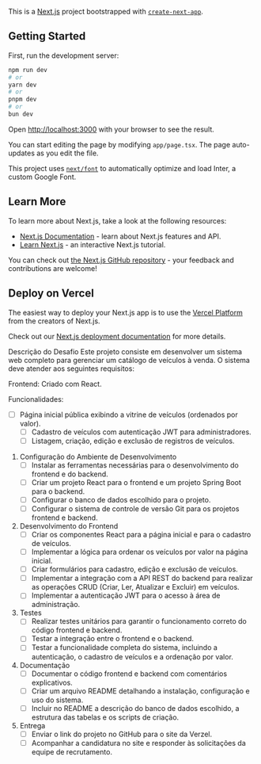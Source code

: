 This is a [Next.js](https://nextjs.org/) project bootstrapped with [`create-next-app`](https://github.com/vercel/next.js/tree/canary/packages/create-next-app).

## Getting Started

First, run the development server:

```bash
npm run dev
# or
yarn dev
# or
pnpm dev
# or
bun dev
```

Open [http://localhost:3000](http://localhost:3000) with your browser to see the result.

You can start editing the page by modifying `app/page.tsx`. The page auto-updates as you edit the file.

This project uses [`next/font`](https://nextjs.org/docs/basic-features/font-optimization) to automatically optimize and load Inter, a custom Google Font.

## Learn More

To learn more about Next.js, take a look at the following resources:

- [Next.js Documentation](https://nextjs.org/docs) - learn about Next.js features and API.
- [Learn Next.js](https://nextjs.org/learn) - an interactive Next.js tutorial.

You can check out [the Next.js GitHub repository](https://github.com/vercel/next.js/) - your feedback and contributions are welcome!

## Deploy on Vercel

The easiest way to deploy your Next.js app is to use the [Vercel Platform](https://vercel.com/new?utm_medium=default-template&filter=next.js&utm_source=create-next-app&utm_campaign=create-next-app-readme) from the creators of Next.js.

Check out our [Next.js deployment documentation](https://nextjs.org/docs/deployment) for more details.


Descrição do Desafio
Este projeto consiste em desenvolver um sistema web completo para gerenciar um catálogo de veículos à venda. O sistema deve atender aos seguintes requisitos:

Frontend: Criado com React.


Funcionalidades:
- [ ] Página inicial pública exibindo a vitrine de veículos (ordenados por valor).
    - [ ] Cadastro de veículos com autenticação JWT para administradores.
    - [ ] Listagem, criação, edição e exclusão de registros de veículos.
1. Configuração do Ambiente de Desenvolvimento
    - [ ] Instalar as ferramentas necessárias para o desenvolvimento do frontend e do backend.
    - [ ] Criar um projeto React para o frontend e um projeto Spring Boot para o backend.
    - [ ] Configurar o banco de dados escolhido para o projeto.
    - [ ] Configurar o sistema de controle de versão Git para os projetos frontend e backend.
2. Desenvolvimento do Frontend
    - [ ] Criar os componentes React para a página inicial e para o cadastro de veículos.
    - [ ] Implementar a lógica para ordenar os veículos por valor na página inicial.
    - [ ] Criar formulários para cadastro, edição e exclusão de veículos.
    - [ ] Implementar a integração com a API REST do backend para realizar as operações CRUD (Criar, Ler, Atualizar e Excluir) em veículos.
    - [ ] Implementar a autenticação JWT para o acesso à área de administração.
4. Testes
    - [ ] Realizar testes unitários para garantir o funcionamento correto do código frontend e backend.
    - [ ] Testar a integração entre o frontend e o backend.
    - [ ] Testar a funcionalidade completa do sistema, incluindo a autenticação, o cadastro de veículos e a ordenação por valor.
5. Documentação
    - [ ] Documentar o código frontend e backend com comentários explicativos.
    - [ ] Criar um arquivo README detalhando a instalação, configuração e uso do sistema.
    - [ ] Incluir no README a descrição do banco de dados escolhido, a estrutura das tabelas e os scripts de criação.
6. Entrega
    - [ ] Enviar o link do projeto no GitHub para o site da Verzel.
    - [ ] Acompanhar a candidatura no site e responder às solicitações da equipe de recrutamento.